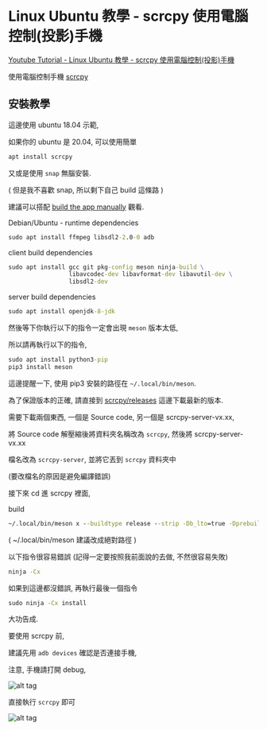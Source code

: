 # Linux Ubuntu 教學 - scrcpy 使用電腦控制(投影)手機

[Youtube Tutorial - Linux Ubuntu 教學 - scrcpy 使用電腦控制(投影)手機](https://youtu.be/4mwrO3p1xHk)

使用電腦控制手機 [scrcpy](https://github.com/Genymobile/scrcpy)

## 安裝教學

這邊使用 ubuntu 18.04 示範,

如果你的 ubuntu 是 20.04, 可以使用簡單

```cmd
apt install scrcpy
```

又或是使用 `snap` 無腦安裝.

( 但是我不喜歡 snap, 所以剩下自己 build 這條路 )

建議可以搭配 [build the app manually](https://github.com/Genymobile/scrcpy/blob/master/BUILD.md) 觀看.


Debian/Ubuntu - runtime dependencies

```cmd
sudo apt install ffmpeg libsdl2-2.0-0 adb
```

client build dependencies

```cmd
sudo apt install gcc git pkg-config meson ninja-build \
                 libavcodec-dev libavformat-dev libavutil-dev \
                 libsdl2-dev
```

server build dependencies

```cmd
sudo apt install openjdk-8-jdk
```

然後等下你執行以下的指令一定會出現 `meson` 版本太低,

所以請再執行以下的指令,

```cmd
sudo apt install python3-pip
pip3 install meson
```

這邊提醒一下, 使用 pip3 安裝的路徑在 `~/.local/bin/meson`.

為了保證版本的正確, 請直接到 [scrcpy/releases](https://github.com/Genymobile/scrcpy/releases) 這邊下載最新的版本.

需要下載兩個東西, 一個是 Source code, 另一個是 scrcpy-server-vx.xx,

將 Source code 解壓縮後將資料夾名稱改為 `scrcpy`, 然後將 scrcpy-server-vx.xx

檔名改為 `scrcpy-server`, 並將它丟到 `scrcpy` 資料夾中

(要改檔名的原因是避免編譯錯誤)

接下來 cd 進 scrcpy 裡面,

build

```cmd
~/.local/bin/meson x --buildtype release --strip -Db_lto=true -Dprebuilt_server=scrcpy-server
```

( ~/.local/bin/meson 建議改成絕對路徑 )

以下指令很容易錯誤 (記得一定要按照我前面說的去做, 不然很容易失敗)

```cmd
ninja -Cx
```

如果到這邊都沒錯誤, 再執行最後一個指令

```cmd
sudo ninja -Cx install
```

大功告成.

要使用 scrcpy 前,

建議先用 `adb devices` 確認是否連接手機,

注意, 手機請打開 debug,

![alt tag](https://i.imgur.com/gZxctGj.jpg)

直接執行 `scrcpy` 即可

![alt tag](https://i.imgur.com/Ed7ga1a.png)
